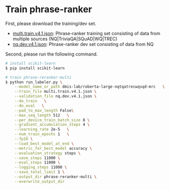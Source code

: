 # Train phrase-ranker

First, please download the training/dev set.

- [multi.train.v4.1.json](https://drive.google.com/file/d/1E6Gu5dCbTFrfy5mp5wX2G-U29f1RHkwD/view?usp=sharing): Phrase-ranker training set consisting of data from multiple sources (NQ|TriviaQA|SQuAD|WQ|TREC)
- [nq.dev.v4.1.json](https://drive.google.com/file/d/1E6OrUKwVDIPzco7CjwPA43o6iEHyPPOa/view?usp=sharing): Phrase-ranker dev set consisting of data from NQ

Second, please run the following command.
```bash
# install scikit-learn
$ pip install scikit-learn

# train phrase-reranker-multi
$ python run_labeler.py \
    --model_name_or_path dmis-lab/roberta-large-nqtqatrecwqsqd-mrc   \
    --train_file multi.train.v4.1.json \
    --validation_file nq.dev.v4.1.json \
    --do_train   \
    --do_eval   \
    --pad_to_max_length False\
    --max_seq_length 512   \
    --per_device_train_batch_size 8 \
    --gradient_accumulation_steps 4 \
    --learning_rate 2e-5   \
    --num_train_epochs 1   \
    --fp16 \
    --load_best_model_at_end \
    --metric_for_best_model accuracy \
    --evaluation_strategy steps \
    --save_steps 11000 \
    --eval_steps 11000 \
    --logging_steps 11000 \
    --save_total_limit 1 \
    --output_dir phrase-reranker-multi \
    --overwrite_output_dir
```